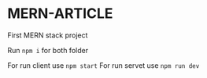 # MERN-ARTICLE
First MERN stack project

Run <code>npm i</code> for both folder

For run client use <code>npm start</code> 
For run servet use <code>npm run dev</code> 
